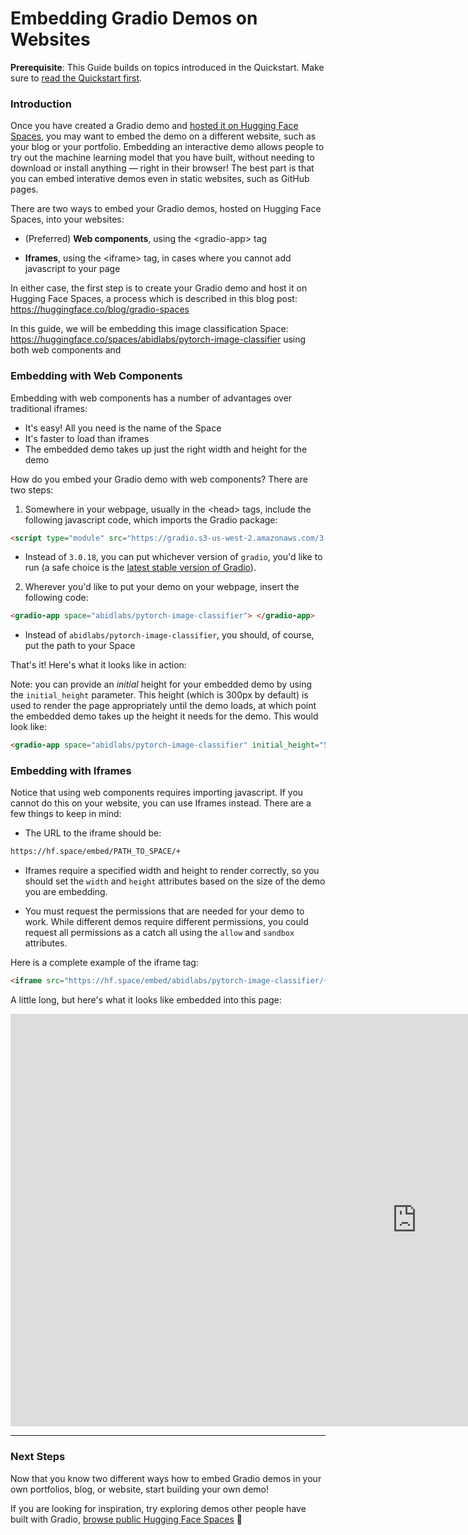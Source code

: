 <script type="module" src="https://gradio.s3-us-west-2.amazonaws.com/3.0.18/gradio.js"></script>

# Embedding Gradio Demos on Websites

**Prerequisite**: This Guide builds on topics introduced in the Quickstart. Make sure to [read the Quickstart first](/getting_started).

### Introduction

Once you have created a Gradio demo and [hosted it on Hugging Face Spaces](https://huggingface.co/blog/gradio-spaces), you may want to embed the demo on a different website, such as your blog or your portfolio. Embedding an interactive demo allows people to try out the machine learning model that you have built, without needing to download or install anything — right in their browser! The best part is that you can embed interative demos even in static websites, such as GitHub pages.

There are two ways to embed your Gradio demos, hosted on Hugging Face Spaces, into your websites:

* (Preferred) **Web components**, using the \<gradio-app\> tag

* **Iframes**, using the \<iframe\> tag, in cases where you cannot add javascript to your page

In either case, the first step is to create your Gradio demo and host it on Hugging Face Spaces, a process which is described in this blog post: https://huggingface.co/blog/gradio-spaces 

In this guide, we will be embedding this image classification Space: https://huggingface.co/spaces/abidlabs/pytorch-image-classifier using both web components and  

### Embedding with Web Components 

Embedding with web components has a number of advantages over traditional iframes:
* It's easy! All you need is the name of the Space
* It's faster to load than iframes 
* The embedded demo takes up just the right width and height for the demo

How do you embed your Gradio demo with web components? There are two steps:

1. Somewhere in your webpage, usually in the \<head\> tags, include the following javascript code, which imports the Gradio package:

```html
<script type="module" src="https://gradio.s3-us-west-2.amazonaws.com/3.0.18/gradio.js"></script>
```

* Instead of <code>3.0.18</code>, you can put whichever version of `gradio`, you'd like to run (a safe choice is the [latest stable version of Gradio](https://pypi.org/project/gradio/)). 

2. Wherever you'd like to put your demo on your webpage, insert the following code:

```html
<gradio-app space="abidlabs/pytorch-image-classifier"> </gradio-app>
```

* Instead of <code>abidlabs/pytorch-image-classifier</code>, you should, of course, put the path to your Space

That's it! Here's what it looks like in action:

<gradio-app space="abidlabs/pytorch-image-classifier"> </gradio-app>

Note: you can provide an *initial* height for your embedded demo by using the `initial_height` parameter. This height (which is 300px by default) is used to render the page appropriately until the demo loads, at which point the embedded demo takes up the height it needs for the demo. This would look like:

```html
<gradio-app space="abidlabs/pytorch-image-classifier" initial_height="500px"> </gradio-app>
```

### Embedding with Iframes

Notice that using web components requires importing javascript. If you cannot do this on your website, you can use Iframes instead. There are a few things to keep in mind:

* The URL to the iframe should be:

```html
https://hf.space/embed/PATH_TO_SPACE/+
```

* Iframes require a specified width and height to render correctly, so you should set the `width` and `height` attributes based on the size of the demo you are embedding.

* You must request the permissions that are needed for your demo to work. While different demos require different permissions, you could request all permissions as a catch all using the `allow` and `sandbox` attributes. 

Here is a complete example of the iframe tag:

```html
<iframe src="https://hf.space/embed/abidlabs/pytorch-image-classifier/+" frameBorder="0" width="1300px" height="660px" title="Gradio app" allow="accelerometer; ambient-light-sensor; autoplay; battery; camera; document-domain; encrypted-media; fullscreen; geolocation; gyroscope; layout-animations; legacy-image-formats; magnetometer; microphone; midi; oversized-images; payment; picture-in-picture; publickey-credentials-get; sync-xhr; usb; vr ; wake-lock; xr-spatial-tracking" sandbox="allow-forms allow-modals allow-popups allow-popups-to-escape-sandbox allow-same-origin allow-scripts allow-downloads"></iframe>
```

A little long, but here's what it looks like embedded into this page:

<iframe src="https://hf.space/embed/abidlabs/pytorch-image-classifier/+" frameBorder="0" width="1300px" height="660px" title="Gradio app" allow="accelerometer; ambient-light-sensor; autoplay; battery; camera; document-domain; encrypted-media; fullscreen; geolocation; gyroscope; layout-animations; legacy-image-formats; magnetometer; microphone; midi; oversized-images; payment; picture-in-picture; publickey-credentials-get; sync-xhr; usb; vr ; wake-lock; xr-spatial-tracking" sandbox="allow-forms allow-modals allow-popups allow-popups-to-escape-sandbox allow-same-origin allow-scripts allow-downloads"></iframe>

--------

### Next Steps

Now that you know two different ways how to embed Gradio demos in your own portfolios, blog, or website, start building your own demo! 

If you are looking for inspiration, try exploring demos other people have built with Gradio, [browse public Hugging Face Spaces](http://hf.space/) 🤗

